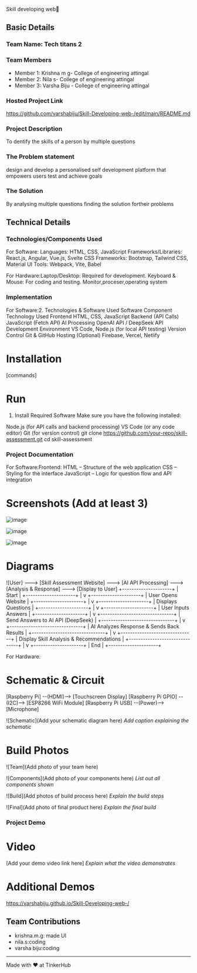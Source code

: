 Skill developing web🎯


## Basic Details
### Team Name: Tech titans 2


### Team Members
- Member 1: Krishna m g- College of engineering attingal
- Member 2: Nila s- College of engineering attingal
- Member 3: Varsha Biju - College of engineering attingal

### Hosted Project Link
https://github.com/varshabiju/Skill-Developing-web-/edit/main/README.md

### Project Description
To dentify the skills of a person by multiple questions

### The Problem statement
design and develop a personalised self development platform that empowers users test and achieve goals 

### The Solution
By analysing multiple questions finding the solution fortheir problems

## Technical Details
### Technologies/Components Used
For Software:
Languages: HTML, CSS, JavaScript
Frameworks/Libraries: React.js, Angular, Vue.js, Svelte
CSS Frameworks: Bootstrap, Tailwind CSS, Material UI
Tools: Webpack, Vite, Babel

For Hardware:Laptop/Desktop: Required for development.
Keyboard & Mouse: For coding and testing.
Monitor,proceser,operating system

### Implementation
For Software:2. Technologies & Software Used
Software Component	Technology Used
Frontend	HTML, CSS, JavaScript
Backend (API Calls)	JavaScript (Fetch API)
AI Processing	OpenAI API / DeepSeek API
Development Environment	VS Code, Node.js (for local API testing)
Version Control	Git & GitHub
Hosting (Optional)	Firebase, Vercel, Netlify
# Installation
[commands]

# Run
1. Install Required Software
Make sure you have the following installed:

Node.js (for API calls and backend processing)
VS Code (or any code editor)
Git (for version control)
git clone https://github.com/your-repo/skill-assessment.git
cd skill-assessment


### Project Documentation
For Software:Frontend:
HTML – Structure of the web application
CSS – Styling for the interface
JavaScript – Logic for question flow and API integration

# Screenshots (Add at least 3)
![image](https://github.com/user-attachments/assets/82fe0157-91fa-4cec-bb70-0dc264481bf6)


![image](https://github.com/user-attachments/assets/ec6f4cc0-fad4-4f3c-8fd4-a5c220fd3aaa)


![image](https://github.com/user-attachments/assets/4315db2c-60ad-4b93-a15d-567e7a13b3c1)


# Diagrams
![User] ---> [Skill Assessment Website] ---> [AI API Processing] ---> [Analysis & Response] ---> [Display to User]
    +---------------------+
    |  Start             |
    +---------------------+
            |
            v
    +---------------------+
    |  User Opens Website |
    +---------------------+
            |
            v
    +---------------------+
    |  Displays Questions |
    +---------------------+
            |
            v
    +---------------------+
    |  User Inputs Answers |
    +---------------------+
            |
            v
    +-------------------------------+
    |  Send Answers to AI API (DeepSeek) |
    +-------------------------------+
            |
            v
    +-------------------------------+
    |  AI Analyzes Response & Sends Back Results |
    +-------------------------------+
            |
            v
    +-------------------------------+
    |  Display Skill Analysis & Recommendations |
    +-------------------------------+
            |
            v
    +---------------------+
    |   End               |
    +---------------------+


For Hardware:

# Schematic & Circuit
[Raspberry Pi] --(HDMI)--> [Touchscreen Display]
[Raspberry Pi GPIO] --(I2C)--> [ESP8266 WiFi Module]
[Raspberry Pi USB] --(Power)--> [Microphone]


![Schematic](Add your schematic diagram here)
*Add caption explaining the schematic*

# Build Photos
![Team](Add photo of your team here)


![Components](Add photo of your components here)
*List out all components shown*

![Build](Add photos of build process here)
*Explain the build steps*

![Final](Add photo of final product here)
*Explain the final build*

### Project Demo
# Video
[Add your demo video link here]
*Explain what the video demonstrates*

# Additional Demos
https://varshabiju.github.io/Skill-Developing-web-/

## Team Contributions
- krishna.m.g: made UI 
- nila.s:coding 
- varsha biju:coding 

---
Made with ❤️ at TinkerHub

